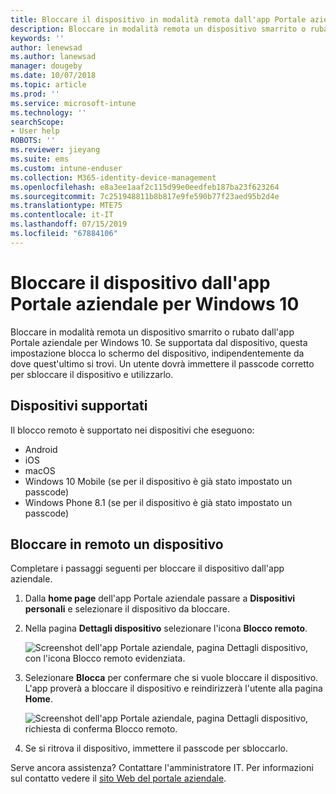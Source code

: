 ```yaml
---
title: Bloccare il dispositivo in modalità remota dall'app Portale aziendale di Intune
description: Bloccare in modalità remota un dispositivo smarrito o rubato dall'app Portale aziendale per Windows 10
keywords: ''
author: lenewsad
ms.author: lanewsad
manager: dougeby
ms.date: 10/07/2018
ms.topic: article
ms.prod: ''
ms.service: microsoft-intune
ms.technology: ''
searchScope:
- User help
ROBOTS: ''
ms.reviewer: jieyang
ms.suite: ems
ms.custom: intune-enduser
ms.collection: M365-identity-device-management
ms.openlocfilehash: e8a3ee1aaf2c115d99e0eedfeb187ba23f623264
ms.sourcegitcommit: 7c251948811b8b817e9fe590b77f23aed95b2d4e
ms.translationtype: MTE75
ms.contentlocale: it-IT
ms.lasthandoff: 07/15/2019
ms.locfileid: "67884106"
---
```

# <a name="lock-your-device-from-the-company-portal-app-for-windows-10"></a>Bloccare il dispositivo dall'app Portale aziendale per Windows 10

Bloccare in modalità remota un dispositivo smarrito o rubato dall'app Portale aziendale per Windows 10. Se supportata dal dispositivo, questa impostazione blocca lo schermo del dispositivo, indipendentemente da dove quest'ultimo si trovi. Un utente dovrà immettere il passcode corretto per sbloccare il dispositivo e utilizzarlo.

## <a name="supported-devices"></a>Dispositivi supportati

Il blocco remoto è supportato nei dispositivi che eseguono:  

* Android
* iOS
* macOS
* Windows 10 Mobile (se per il dispositivo è già stato impostato un passcode)
* Windows Phone 8.1 (se per il dispositivo è già stato impostato un passcode) 
  
## <a name="remote-lock-device"></a>Bloccare in remoto un dispositivo
Completare i passaggi seguenti per bloccare il dispositivo dall'app aziendale.  

1. Dalla **home page** dell'app Portale aziendale passare a **Dispositivi personali** e selezionare il dispositivo da bloccare.

2. Nella pagina **Dettagli dispositivo** selezionare l'icona **Blocco remoto**.  


   ![Screenshot dell'app Portale aziendale, pagina Dettagli dispositivo, con l'icona Blocco remoto evidenziata.](./media/1804_remote_lock_Windows_CPapp_05.png)  

3. Selezionare **Blocca** per confermare che si vuole bloccare il dispositivo. L'app proverà a bloccare il dispositivo e reindirizzerà l'utente alla pagina **Home**.  


   ![Screenshot dell'app Portale aziendale, pagina Dettagli dispositivo, richiesta di conferma Blocco remoto.](./media/1804_remote_lock_Windows_CPapp_06.png)  

4. Se si ritrova il dispositivo, immettere il passcode per sbloccarlo.  

Serve ancora assistenza? Contattare l'amministratore IT. Per informazioni sul contatto vedere il [sito Web del portale aziendale](https://go.microsoft.com/fwlink/?linkid=2010980).
